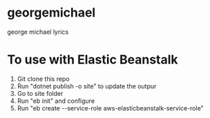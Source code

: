 # georgemichael
george michael lyrics

# To use with Elastic Beanstalk
1. Git clone this repo
2. Run "dotnet publish -o site" to update the outpur
3. Go to site folder
4. Run "eb init" and configure
5. Run "eb create --service-role aws-elasticbeanstalk-service-role"
